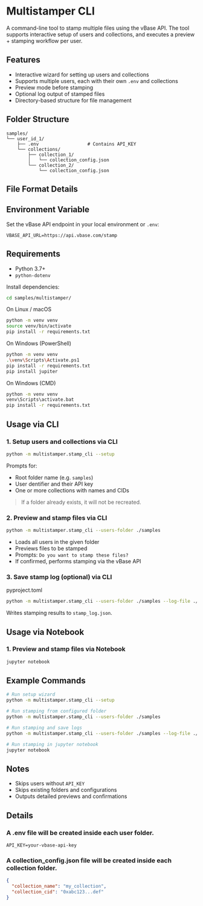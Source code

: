 # Multistamper CLI

A command-line tool to stamp multiple files using the vBase API. The tool supports interactive setup of users and collections, and executes a preview + stamping workflow per user.

## Features

- Interactive wizard for setting up users and collections
- Supports multiple users, each with their own `.env` and collections
- Preview mode before stamping
- Optional log output of stamped files
- Directory-based structure for file management

## Folder Structure

```
samples/
└── user_id_1/
    ├── .env                  # Contains API_KEY
    └── collections/
        ├── collection_1/
        │   └── collection_config.json
        └── collection_2/
            └── collection_config.json
```


## File Format Details


## Environment Variable

Set the vBase API endpoint in your local environment or `.env`:

```env
VBASE_API_URL=https://api.vbase.com/stamp
```

## Requirements

- Python 3.7+
- `python-dotenv`

Install dependencies:

```bash
cd samples/multistamper/
```

On Linux / macOS
```bash
python -m venv venv
source venv/bin/activate
pip install -r requirements.txt
```

On Windows (PowerShell)
```bash
python -m venv venv
.\venv\Scripts\Activate.ps1
pip install -r requirements.txt
pip install jupiter
```
On Windows (CMD)

```bash
python -m venv venv
venv\Scripts\activate.bat
pip install -r requirements.txt
```


## Usage via CLI

### 1. Setup users and collections via CLI

```bash
python -m multistamper.stamp_cli --setup
```

Prompts for:
- Root folder name (e.g. `samples`)
- User dentifier and their API key
- One or more collections with names and CIDs

> If a folder already exists, it will not be recreated.

### 2. Preview and stamp files via CLI

```bash
python -m multistamper.stamp_cli --users-folder ./samples
```

- Loads all users in the given folder
- Previews files to be stamped
- Prompts: `Do you want to stamp these files?`
- If confirmed, performs stamping via the vBase API

### 3. Save stamp log (optional) via CLI

pyproject.toml
```bash
python -m multistamper.stamp_cli --users-folder ./samples --log-file ./stamp_log.json
```

Writes stamping results to `stamp_log.json`.

## Usage via Notebook

### 1. Preview and stamp files via Notebook

```bash
jupyter notebook
```

## Example Commands

```bash
# Run setup wizard
python -m multistamper.stamp_cli --setup

# Run stamping from configured folder
python -m multistamper.stamp_cli --users-folder ./samples

# Run stamping and save logs
python -m multistamper.stamp_cli --users-folder ./samples --log-file ./logs.json

# Run stamping in jupyter notebook
jupyter notebook
```

## Notes

- Skips users without `API_KEY`
- Skips existing folders and configurations
- Outputs detailed previews and confirmations

## Details

### A .env file will be created inside each user folder.

```env
API_KEY=your-vbase-api-key
```

### A collection_config.json file will be created inside each collection folder.

```json
{
  "collection_name": "my_collection",
  "collection_cid": "0xabc123...def"
}
```
